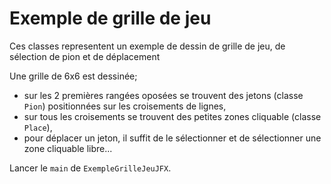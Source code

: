 # Exemple de grille de jeu

Ces classes representent un exemple de dessin de grille de jeu, de sélection de pion et de déplacement

Une grille de 6x6 est dessinée; 
- sur les 2 premières rangées oposées se trouvent des jetons (classe `Pion`) positionnées sur les croisements de lignes,
- sur tous les croisements se trouvent des petites zones cliquable (classe `Place`),
- pour déplacer un jeton, il suffit de le sélectionner et de sélectionner une zone cliquable libre...

Lancer le `main` de `ExempleGrilleJeuJFX`.
